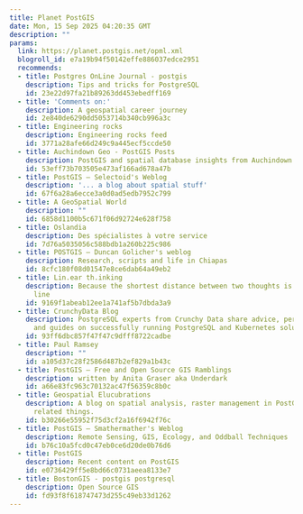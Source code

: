 ```yaml
---
title: Planet PostGIS
date: Mon, 15 Sep 2025 04:20:35 GMT
description: ""
params:
  link: https://planet.postgis.net/opml.xml
  blogroll_id: e7a19b94f50142effe886037edce2951
  recommends:
  - title: Postgres OnLine Journal - postgis
    description: Tips and tricks for PostgreSQL
    id: 23e22d97fa21b89263dd453ebedff169
  - title: 'Comments on:'
    description: A geospatial career journey
    id: 2e840de6290dd5053714b340cb996a3c
  - title: Engineering rocks
    description: Engineering rocks feed
    id: 3771a28afe66d249c9a445ecf5ccde50
  - title: Auchindown Geo - PostGIS Posts
    description: PostGIS and spatial database insights from Auchindown
    id: 53eff73b703505e473af166ad678a47b
  - title: PostGIS – Selectoid's Weblog
    description: '... a blog about spatial stuff'
    id: 67f6a28a6ecce3a0d0ad5edb7952c799
  - title: A GeoSpatial World
    description: ""
    id: 6858d1100b5c671f06d92724e628f758
  - title: Oslandia
    description: Des spécialistes à votre service
    id: 7d76a5035056c588bdb1a260b225c986
  - title: POSTGIS – Duncan Golicher's weblog
    description: Research, scripts and life in Chiapas
    id: 8cfc180f08d01547e8ce6dab64a49eb2
  - title: Lin.ear th.inking
    description: Because the shortest distance between two thoughts is a straight
      line
    id: 9169f1abeab12ee1a741af5b7dbda3a9
  - title: CrunchyData Blog
    description: PostgreSQL experts from Crunchy Data share advice, performance tips,
      and guides on successfully running PostgreSQL and Kubernetes solutions
    id: 93ff6dbc857f47f47c9dfff8722cadbe
  - title: Paul Ramsey
    description: ""
    id: a105d37c28f2586d487b2ef829a1b43c
  - title: PostGIS – Free and Open Source GIS Ramblings
    description: written by Anita Graser aka Underdark
    id: a66e83fc963c70132ac47f56359c8b0c
  - title: Geospatial Elucubrations
    description: A blog on spatial analysis, raster management in PostGIS and other
      related things.
    id: b30266e55952f75d3cf2a16f6942f76c
  - title: PostGIS – Smathermather's Weblog
    description: Remote Sensing, GIS, Ecology, and Oddball Techniques
    id: b76c10a5fcd0c47eb0ce6d20de0b76d6
  - title: PostGIS
    description: Recent content on PostGIS
    id: e0736429ff5e8bd66c0731aeea8133e7
  - title: BostonGIS - postgis postgresql
    description: Open Source GIS
    id: fd93f8f618747473d255c49eb33d1262
---
```

